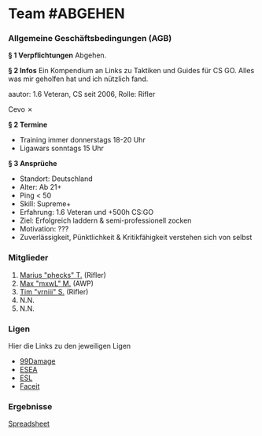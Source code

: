 Team #ABGEHEN
===

### Allgemeine Geschäftsbedingungen (AGB)
**§ 1 Verpflichtungen**
Abgehen.

**§ 2 Infos**
Ein Kompendium an Links zu Taktiken und Guides für CS GO. Alles was mir geholfen hat und ich nützlich fand.


aautor:
1.6 Veteran, CS seit 2006, Rolle: Rifler

Cevo ✗

**§ 2 Termine**

- Training immer donnerstags 18-20 Uhr
- Ligawars sonntags 15 Uhr

**§ 3 Ansprüche**

- Standort: Deutschland
- Alter: Ab 21+
- Ping < 50
- Skill: Supreme+
- Erfahrung: 1.6 Veteran und +500h CS:GO
- Ziel: Erfolgreich laddern & semi-professionell zocken
- Motivation: ???
- Zuverlässigkeit, Pünktlichkeit & Kritikfähigkeit verstehen sich von selbst


### Mitglieder
1. [Marius "phecks" T.](http://csgo-stats.com/phecks/) (Rifler)
2. [Max "mxwL" M.](http://csgo-stats.com/76561197990587847/) (AWP)
3. [Tim "vrniii" S.](http://csgo-stats.com/76561198184138655/) (Rifler)
4. N.N.
5. N.N.

### Ligen
Hier die Links zu den jeweiligen Ligen

- [99Damage](http://csgo.99damage.de/de/leagues)
- [ESEA](https://play.esea.net/)
- [ESL](http://play.eslgaming.com/counterstrike/csgo/)
- [Faceit](https://www.faceit.com/en)


### Ergebnisse
[Spreadsheet](https://docs.google.com/spreadsheets/d/19TYwte6pACJYti1k6knn3i-e2oHtj3sAOiQMKp5tNYI/edit?usp=sharing)

